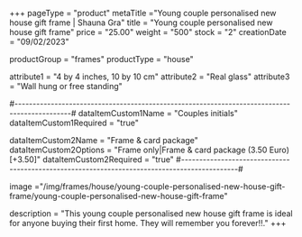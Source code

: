 +++
pageType = "product"
metaTitle ="Young couple personalised new house gift frame | Shauna Gra"
title = "Young couple personalised new house gift frame"
price = "25.00"
weight = "500"
stock = "2"
creationDate = "09/02/2023"

productGroup = "frames"
productType = "house"

attribute1 = "4 by 4 inches, 10 by 10 cm" 
attribute2 = "Real glass"
attribute3 = "Wall hung or free standing"

#---------------------------------------------------------------------------------------------#
dataItemCustom1Name = "Couples initials"
dataItemCustom1Required = "true"

dataItemCustom2Name = "Frame & card package"
dataItemCustom2Options = "Frame only|Frame & card package (3.50 Euro)[+3.50]"
dataItemCustom2Required = "true"
#---------------------------------------------------------------------------------------------#

image ="/img/frames/house/young-couple-personalised-new-house-gift-frame/young-couple-personalised-new-house-gift-frame"

description = "This young couple personalised new house gift frame is ideal for anyone buying their first home. They will remember you forever!!."
+++